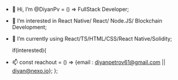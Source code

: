 - 👋 Hi, I’m @DiyanPv = () => FullStack Developer;
- 👀 I’m interested in React Native/ React/ Node.JS/ Blockchain Development;
- 🌱 I’m currently using React/TS/HTML/CSS/React Native/Solidity;

  if(interested){
- 📫 const reachout = () => {email : diyanpetrov61@gmail.com || diyan@nexo.io};
};
